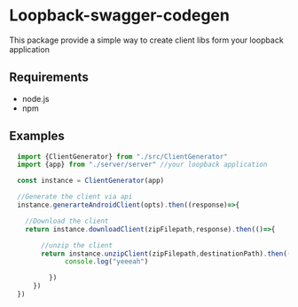 # Loopback-swagger-codegen
This package provide a simple way to create client libs form your loopback application

## Requirements  
* node.js
* npm

## Examples  

```javascript
  import {ClientGenerator} from "./src/ClientGenerator"
  import {app} from "./server/server" //your loopback application

  const instance = ClientGenerator(app)

  //Generate the client via api
  instance.generarteAndroidClient(opts).then((response)=>{

    //Download the client
    return instance.downloadClient(zipFilepath,response).then(()=>{

        //unzip the client
        return instance.unzipClient(zipFilepath,destinationPath).then(()=>{
              console.log("yeeeah")

          })
      })
  })


```
